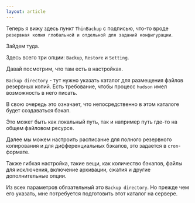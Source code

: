 ```yaml
---
layout: article
---
```

Теперь я вижу здесь пункт `ThinBackup` с подписью, что-то вроде `резервная копия глобальной и отдельной для заданий конфигурации`.

Зайдем туда.

Здесь всего три опции: `Backup`, `Restore` и `Setting`.

Давай посмотрим, что там есть в настройках.

`Backup directory` - тут нужно указать каталог для размещения файлов резервных копий. Есть требование, чтобы процесс `hudson` имел возможность в него писать.

В свою очередь это означает, что непосредственно в этом каталоге будет создаваться бэкап.

Это может быть как локальный путь, так и например путь где-то на общем файловом ресурсе.

Далее мы можем настроить расписание для полного резервного копирования и для дифференциальных бэкапов, это задается в `cron`-формате.

Также гибкая настройка, такие вещи, как количество бэкапов, файлы для исключения, включение архивации, сжатия и другие дополнительные опции.

Из всех параметров обязательный это `Backup directory`. Но прежде чем его указать, мне потребуется подготовить этот каталог на сервере.
